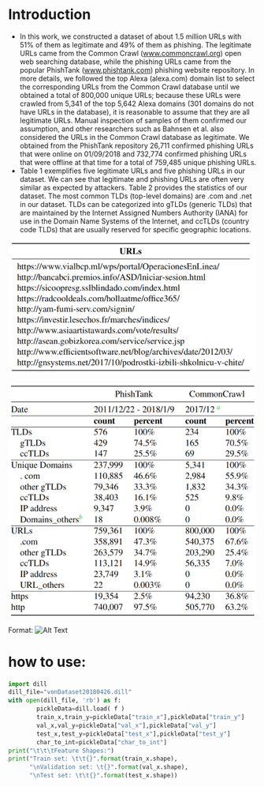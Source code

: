 
# Introduction
- In this work, we constructed a dataset of about 1.5 million URLs with 51% of them as legitimate and 49% of them as phishing. The legitimate URLs came from the Common Crawl (www.commoncrawl.org) open web searching database, while the phishing URLs came from the popular PhishTank (www.phishtank.com) phishing website repository. In more details, we followed the top Alexa (alexa.com) domain list to select the corresponding URLs from the Common Crawl database until we obtained a total of 800,000 unique URLs; because these URLs were crawled from 5,341 of the top 5,642 Alexa domains (301 domains do not have URLs in the database), it is reasonable to assume that they are all legitimate URLs. Manual inspection of samples of them confirmed our assumption, and other researchers such as Bahnsen et al.
also considered the URLs in the Common Crawl database as legitimate. We obtained from the PhishTank repository 26,711 confirmed phishing URLs that were online on 01/09/2018 and 732,774 confirmed phishing URLs that were offline at that time for a total of 759,485 unique phishing URLs.
- Table 1 exemplifies five legitimate URLs and five phishing URLs in our dataset. We can see that legitimate and phishing URLs are often very similar as expected by attackers. Table 2 provides the statistics of our dataset. The most common TLDs (top-level domains) are .com and .net in our dataset. TLDs can be categorized into gTLDs (generic TLDs) that are maintained by the Internet Assigned Numbers Authority (IANA) for use in the Domain Name Systems of the Internet, and ccTLDs (country code TLDs) that are usually reserved for specific geographic locations.



![image](/imgs/table1.png)

![image](/imgs/table2.png)

Format: ![Alt Text](url)

# how to use:
``` python
import dill
dill_file="vonDataset20180426.dill"
with open(dill_file, 'rb') as f:
        pickleData=dill.load( f )
        train_x,train_y=pickleData["train_x"],pickleData["train_y"]
        val_x,val_y=pickleData["val_x"],pickleData["val_y"]
        test_x,test_y=pickleData["test_x"],pickleData["test_y"]
        char_to_int=pickleData["char_to_int"]
print("\t\t\tFeature Shapes:")
print("Train set: \t\t{}".format(train_x.shape), 
      "\nValidation set: \t{}".format(val_x.shape),
      "\nTest set: \t\t{}".format(test_x.shape))
```
